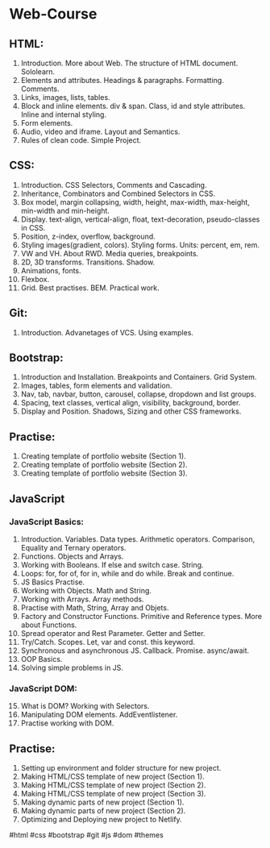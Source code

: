 # Web-Course

## HTML:

1. Introduction. More about Web. The structure of HTML document. Sololearn.
2. Elements and attributes. Headings & paragraphs. Formatting. Comments.
3. Links, images, lists, tables.
4. Block and inline elements. div & span. Class, id and style attributes. Inline and internal styling.
5. Form elements.
6. Audio, video and iframe. Layout and Semantics.
7. Rules of clean code. Simple Project.

## CSS:

1. Introduction. CSS Selectors, Comments and Cascading.
2. Inheritance, Combinators and Combined Selectors in CSS.
3. Box model, margin collapsing, width, height, max-width, max-height, min-width and min-height.
4. Display. text-align, vertical-align, float, text-decoration, pseudo-classes in CSS.
5. Position, z-index, overflow, background.
6. Styling images(gradient, colors). Styling forms. Units: percent, em, rem.
7. VW and VH. About RWD. Media queries, breakpoints.
8. 2D, 3D transforms. Transitions. Shadow.
9. Animations, fonts.
10. Flexbox.
11. Grid. Best practises. BEM. Practical work.

## Git:

1. Introduction. Advanetages of VCS. Using examples.

## Bootstrap:

1. Introduction and Installation. Breakpoints and Containers. Grid System.
2. Images, tables, form elements and validation.
3. Nav, tab, navbar, button, carousel, collapse, dropdown and list groups.
4. Spacing, text classes, vertical align, visibility, background, border.
5. Display and Position. Shadows, Sizing and other CSS frameworks.

## Practise:

1. Creating template of portfolio website (Section 1).
2. Creating template of portfolio website (Section 2).
3. Creating template of portfolio website (Section 3).

## JavaScript

### JavaScript Basics:

1. Introduction. Variables. Data types. Arithmetic operators. Comparison, Equality and Ternary operators.
2. Functions. Objects and Arrays.
3. Working with Booleans. If else and switch case. String.
4. Loops: for, for of, for in, while and do while. Break and continue.
5. JS Basics Practise.
6. Working with Objects. Math and String.
7. Working with Arrays. Array methods.
8. Practise with Math, String, Array and Objets.
9. Factory and Constructor Functions. Primitive and Reference types. More about Functions. 
10. Spread operator and Rest Parameter. Getter and Setter.
11. Try/Catch. Scopes. Let, var and const. this keyword.
12. Synchronous and asynchronous JS. Callback. Promise. async/await.
13. OOP Basics.
14. Solving simple problems in JS.

### JavaScript DOM:

15. What is DOM? Working with Selectors.
16. Manipulating DOM elements. AddEventlistener.
17. Practise working with DOM.

## Practise:

1. Setting up environment and folder structure for new project.
2. Making HTML/CSS template of new project (Section 1).
3. Making HTML/CSS template of new project (Section 2).
4. Making HTML/CSS template of new project (Section 3).
5. Making dynamic parts of new project (Section 1).
6. Making dynamic parts of new project (Section 2).
7. Optimizing and Deploying new project to Netlify.

#html #css #bootstrap #git #js #dom #themes
